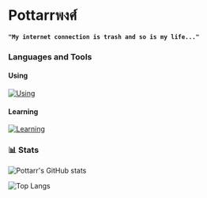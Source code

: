# Pottarrพงศ์

**`"My internet connection is trash and so is my life..."`**

### Languages and Tools

#### Using

[![Using](https://skillicons.dev/icons?i=py,rust,html,css,js,react,tailwind&theme=light)](https://skillicons.dev)


#### Learning

[![Learning](https://skillicons.dev/icons?i=cpp,ts&theme=light)](https://skillicons.dev)


### 📊 Stats

![Pottarr's GitHub stats](https://github-readme-stats.vercel.app/api?username=Pottarr&show_icons=true&theme=gotham)

![Top Langs](https://github-readme-stats.vercel.app/api/top-langs/?username=Pottarr&layout=donut-vertical&theme=gotham)